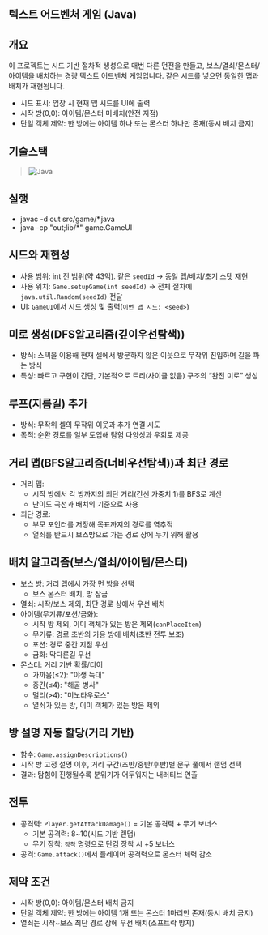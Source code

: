 ## 텍스트 어드벤처 게임 (Java)

## 개요

이 프로젝트는 시드 기반 절차적 생성으로 매번 다른 던전을 만들고, 보스/열쇠/몬스터/아이템을 배치하는 경량 텍스트 어드벤처 게임입니다. 같은 시드를 넣으면 동일한 맵과 배치가 재현됩니다.

- 시드 표시: 입장 시 현재 맵 시드를 UI에 출력
- 시작 방(0,0): 아이템/몬스터 미배치(안전 지점)
- 단일 객체 제약: 한 방에는 아이템 하나 또는 몬스터 하나만 존재(동시 배치 금지)

## 기술스택

> ![Java](https://img.shields.io/badge/java-%23ED8B00.svg?style=for-the-badge&logo=openjdk&logoColor=white)

## 실행

- javac -d out src/game/\*.java
- java -cp "out;lib/\*" game.GameUI

## 시드와 재현성

- 사용 범위: int 전 범위(약 43억). 같은 `seedId` → 동일 맵/배치/초기 스탯 재현
- 사용 위치: `Game.setupGame(int seedId)` → 전체 절차에 `java.util.Random(seedId)` 전달
- UI: `GameUI`에서 시드 생성 및 출력(`이번 맵 시드: <seed>`)

## 미로 생성(DFS알고리즘(깊이우선탐색))

- 방식: 스택을 이용해 현재 셀에서 방문하지 않은 이웃으로 무작위 진입하며 길을 파는 방식
- 특성: 빠르고 구현이 간단, 기본적으로 트리(사이클 없음) 구조의 “완전 미로” 생성

## 루프(지름길) 추가

- 방식: 무작위 셀의 무작위 이웃과 추가 연결 시도
- 목적: 순환 경로를 일부 도입해 탐험 다양성과 우회로 제공

## 거리 맵(BFS알고리즘(너비우선탐색))과 최단 경로

- 거리 맵:
  - 시작 방에서 각 방까지의 최단 거리(간선 가중치 1)를 BFS로 계산
  - 난이도 곡선과 배치의 기준으로 사용
- 최단 경로:
  - 부모 포인터를 저장해 목표까지의 경로를 역추적
  - 열쇠를 반드시 보스방으로 가는 경로 상에 두기 위해 활용

## 배치 알고리즘(보스/열쇠/아이템/몬스터)

- 보스 방: 거리 맵에서 가장 먼 방을 선택
  - 보스 몬스터 배치, 방 잠금
- 열쇠: 시작/보스 제외, 최단 경로 상에서 우선 배치
- 아이템(무기류/포션/금화):
  - 시작 방 제외, 이미 객체가 있는 방은 제외(`canPlaceItem`)
  - 무기류: 경로 초반의 가용 방에 배치(초반 전투 보조)
  - 포션: 경로 중간 지점 우선
  - 금화: 막다른길 우선
- 몬스터: 거리 기반 확률/티어
  - 가까움(≤2): "야생 늑대"
  - 중간(≤4): "해골 병사"
  - 멀리(>4): "미노타우로스"
  - 열쇠가 있는 방, 이미 객체가 있는 방은 제외

## 방 설명 자동 할당(거리 기반)

- 함수: `Game.assignDescriptions()`
- 시작 방 고정 설명 이후, 거리 구간(초반/중반/후반)별 문구 풀에서 랜덤 선택
- 결과: 탐험이 진행될수록 분위기가 어두워지는 내러티브 연출

## 전투

- 공격력: `Player.getAttackDamage()` = 기본 공격력 + 무기 보너스
  - 기본 공격력: 8~10(시드 기반 랜덤)
  - 무기 장착: `장착` 명령으로 단검 장착 시 +5 보너스
- 공격: `Game.attack()`에서 플레이어 공격력으로 몬스터 체력 감소

## 제약 조건

- 시작 방(0,0): 아이템/몬스터 배치 금지
- 단일 객체 제약: 한 방에는 아이템 1개 또는 몬스터 1마리만 존재(동시 배치 금지)
- 열쇠는 시작~보스 최단 경로 상에 우선 배치(소프트락 방지)

